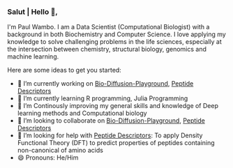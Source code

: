 ### Salut | Hello 👋, 

I'm Paul Wambo. I am a Data Scientist (Computational Biologist) with a background in both Biochemistry and Computer Science. I love applying my knowledge to solve challenging problems in the life sciences, especially at the intersection between chemistry, structural biology, genomics and machine learning.

Here are some ideas to get you started:

- 🔭 I’m currently working on [Bio-Diffusion-Playground](https://github.com/poloarol/bio-diffusion-playground), [Peptide Descriptors](https://github.com/poloarol/peptide-descriptors)
- 🌱 I’m currently learning R programming, Julia Programming
- 🌱 I’m Continously improving my general skills and knowledge of Deep learning methods and Computational biology
- 👯 I’m looking to collaborate on [Bio-Diffusion-Playground](https://github.com/poloarol/bio-diffusion-playground), [Peptide Descriptors](https://github.com/poloarol/peptide-descriptors)
- 🤔 I’m looking for help with [Peptide Descriptors](https://github.com/poloarol/peptide-descriptors): To apply Density Functional Theory (DFT) to predict properties of peptides containing non-canonical of amino acids
- 😄 Pronouns: He/Him
